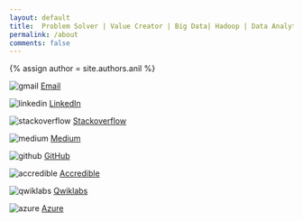 ```yaml
---
layout: default
title:  Problem Solver | Value Creator | Big Data| Hadoop | Data Analytics | ML | AI Platform | K8S | Anthos
permalink: /about
comments: false
---
```


{% assign author = site.authors.anil %}


<div>
<!-- start - email -->
<img class="icon-img"
      src="{{ site.baseurl }}/assets/images/icon-gmail.png"
      alt="gmail">
<a class="icon-href" target="_blank" href="mailto:{{ author.email }}">Email</a>
<!-- end - email -->

<img class="icon-img"
      src="{{ site.baseurl }}/assets/images/icon-linkedin.png"
      alt="linkedin">
<a class="icon-href" target="_blank" href="{{ author.linkedin }}">LinkedIn</a>
<!-- end - linkedin -->

<!-- start - stackoverflow -->
<img class="icon-img"
      src="{{ site.baseurl }}/assets/images/icon-stackoverflow.png"
      alt="stackoverflow" >
<a class="icon-href" target="_blank" href="{{ author.stackoverflow }}">Stackoverflow</a>
<!-- end - stackoverflow -->

<!-- start - medium -->
<img class="icon-img"
      src="{{ site.baseurl }}/assets/images/icon-medium.png"
      alt="medium" >
<a class="icon-href" target="_blank" href="{{ author.medium }}">Medium</a>
<!-- end - medium -->

<!-- start - github -->
<img class="icon-img"
      src="{{ site.baseurl }}/assets/images/icon-github.png"
      alt="github" >
<a class="icon-href" target="_blank" href="{{ author.github }}">GitHub</a>
<!-- end - github -->

<!-- start - accredible -->
<img class="icon-img"
      src="{{ site.baseurl }}/assets/images/icon-accredible.png"
      alt="accredible" >
<a class="icon-href" target="_blank" href="{{ author.accredible }}">Accredible</a>
<!-- end - accredible -->

<!-- start - qwiklabs -->
<img class="icon-img"
      src="{{ site.baseurl }}/assets/images/icon-qwiklabs.png"
      alt="qwiklabs" >
<a class="icon-href" target="_blank" href="{{ author.qwiklabs }}">Qwiklabs</a>
<!-- end - qwiklabs -->

<!-- start - azure -->
<img class="icon-img"
      src="{{ site.baseurl }}/assets/images/icon-azure.png"
      alt="azure" >
<a class="icon-href" target="_blank" href="{{ author.azure }}">Azure</a>
<!-- end - azure -->
</div>

<img class="featured-image img-fluid"
      src="{{ site.baseurl }}/assets/images/gcp-certified-aboutme.png"
      alt="">
<img class="featured-image img-fluid"
      src="{{ site.baseurl }}/assets/images/qwiklabs-badges-aboutme.png"
      alt="">

<img class="featured-image img-fluid"
      src="{{ site.baseurl }}/assets/images/azure-certified-aboutme.png"
      alt="">
<img class="featured-image img-fluid"
      src="{{ site.baseurl }}/assets/images/azure-badges-aboutme.png"
      alt="">